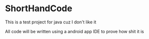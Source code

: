 # ShortHandCode
This is a test project for java cuz I don't like it 

All code will be written using a android app IDE to prove how shit it is
